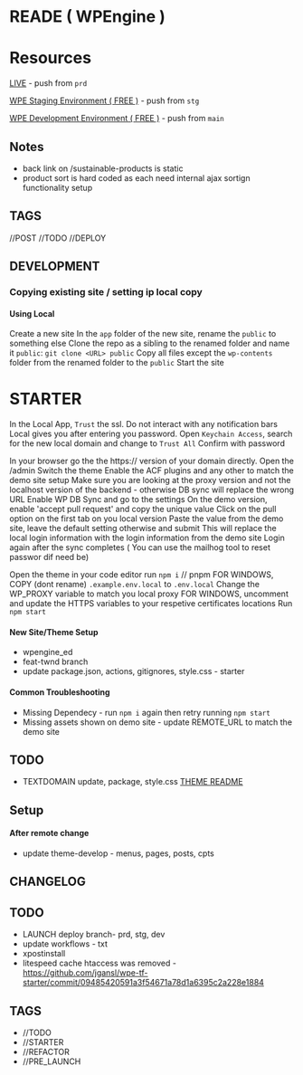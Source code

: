 # READE ( WPEngine )



# Resources
[LIVE](https://reade.com) - push from `prd`

[WPE Staging Environment ( FREE )](https://readestg.wpengine.com) - push from `stg`

[WPE Development Environment ( FREE )](https://readedev.wpengine.com)  - push from `main`



## Notes
- back link on /sustainable-products is static
- product sort is hard coded as each need internal ajax sortign functionality setup


## TAGS
//POST
//TODO
//DEPLOY


## DEVELOPMENT


### Copying existing site / setting ip local copy
#### Using Local
Create a new site
In the `app` folder of the new site, rename the `public` to something else
Clone the repo as a sibling to the renamed folder and name it `public`: `git clone <URL> public`
Copy all files except the `wp-contents` folder from the renamed folder to the `public`
Start the site

# STARTER

In the Local App, `Trust` the ssl.
Do not interact with any notification bars Local gives you after entering you password.
Open `Keychain Access`, search for the new local domain and change to `Trust All`
Confirm with password

In your browser go the the https:// version of your domain directly.
Open the /admin 
Switch the theme
Enable the ACF plugins and any other to match the demo site setup
Make sure you are looking at the proxy version and not the localhost version of the backend - otherwise DB sync will replace the wrong URL
Enable WP DB Sync and go to the settings
On the demo version, enable 'accept pull request' and copy the unique value
Click on the pull option on the first tab on you local version
Paste the value from the demo site, leave the default setting otherwise and submit
This will replace the local login information with the login information from the demo site
Login again after the sync completes ( You can use the mailhog tool to reset passwor dif need be)


Open the theme in your code editor
run `npm i` // pnpm
FOR WINDOWS, COPY (dont rename) `.example.env.local` to `.env.local`
Change the WP_PROXY variable to match you local proxy
FOR WINDOWS, uncomment and update the HTTPS variables to your respetive certificates locations
Run `npm start`



#### New Site/Theme Setup
- wpengine_ed
- feat-twnd branch
- update package.json, actions, gitignores, style.css - starter



#### Common Troubleshooting
- Missing Dependecy - run `npm i` again then retry running `npm start`
- Missing assets shown on demo site - update REMOTE_URL to match the demo site


## TODO
- TEXTDOMAIN update, package, style.css
[THEME README](wp-content/themes/starter/README.md)


## Setup


#### After remote change
- update theme-develop - menus, pages, posts, cpts


## **CHANGELOG**




## **TODO**
- LAUNCH deploy branch- prd, stg, dev
- update workflows - txt
- xpostinstall
- litespeed cache htaccess was removed - https://github.com/jgansl/wpe-tf-starter/commit/09485420591a3f54671a78d1a6395c2a228e1884



## TAGS
- //TODO
- //STARTER
- //REFACTOR
- //PRE_LAUNCH

